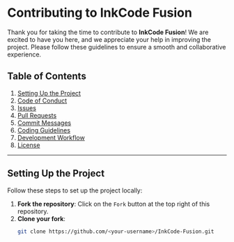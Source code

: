 # Contributing to InkCode Fusion

Thank you for taking the time to contribute to **InkCode Fusion**! We are excited to have you here, and we appreciate your help in improving the project. Please follow these guidelines to ensure a smooth and collaborative experience.

## Table of Contents
1. [Setting Up the Project](#setting-up-the-project)
2. [Code of Conduct](#code-of-conduct)
3. [Issues](#issues)
4. [Pull Requests](#pull-requests)
5. [Commit Messages](#commit-messages)
6. [Coding Guidelines](#coding-guidelines)
7. [Development Workflow](#development-workflow)
8. [License](#license)

---

## Setting Up the Project

Follow these steps to set up the project locally:

1. **Fork the repository**: Click on the `Fork` button at the top right of this repository.
2. **Clone your fork**:
   ```bash
   git clone https://github.com/<your-username>/InkCode-Fusion.git

